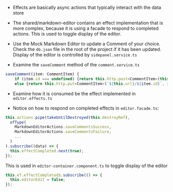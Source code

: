 - Effects are basically async actions that typically interact with the data store

- The shared/markdown-editor contains an effect implementation that is more complex, because it is using a facade to respond to completed actions. This is used to toggle display of the editor.

- Use the Mock Markdown Editor to update a Comment of your choice. Check the `db.json` file in the root of the project if it has been updated. Display of the editor is controlled by `sidepanel.service.ts`

- Examine the `saveComment` method of the `comment.service.ts`

```javascript
saveComment(item: CommentItem) {
    if (item.id === undefined) {return this.http.post<CommentItem>(this.url, item);} 
    else {return this.http.put<CommentItem>(`${this.url}/${item.id}`, item);}
```

- Examine how it is consumed be the effect implemented in `editor.effects.ts`

- Notice on how to respond on completed effects in `editor.facade.ts`:

```javascript
this.actions.pipe(takeUntilDestroyed(this.destroyRef),
  ofType(
    MarkdownEditorActions.saveCommentsSuccess,
    MarkdownEditorActions.saveCommentsFailure,
    ...
  )
).subscribe((data) => {
  this.effectCompleted.next(true);
});
```

This is used in `editor-container.component.ts` to toggle display of the editor

```javascript
this.ef.effectCompleted$.subscribe(() => {
  this.editorEdit = false;
});
```
